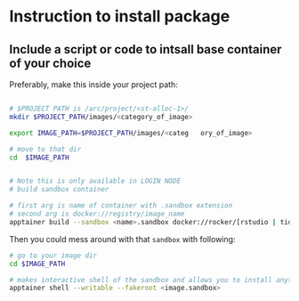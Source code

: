 # Instruction to install package

## Include a script or code to intsall base container of your choice

Preferably, make this inside your project path:

```bash

# $PROJECT PATH is /arc/project/<st-alloc-1>/
mkdir $PROJECT_PATH/images/<category_of_image>

export IMAGE_PATH=$PROJECT_PATH/images/<categ   ory_of_image>

# move to that dir
cd  $IMAGE_PATH


# Note this is only available in LOGIN NODE
# build sandbox container

# first arg is name of container with .sandbox extension
# second arg is docker://registry/image_name
apptainer build --sandbox <name>.sandbox docker://rocker/[rstudio | tidyverse | any other image]
```

Then you could mess around with that `sandbox` with following:

```bash
# go to your image dir
cd $IMAGE_PATH

# makes interactive shell of the sandbox and allows you to install anything there
apptainer shell --writable --fakeroot <image.sandbox>
```
